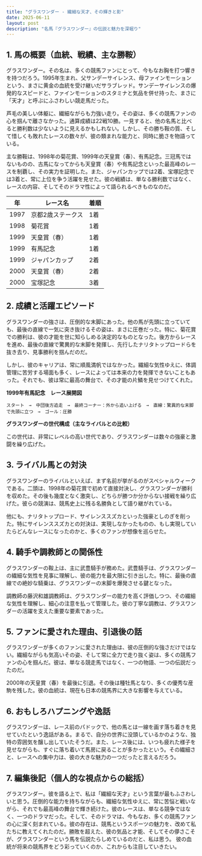 ```yaml
---
title: "グラスワンダー - 繊細な天才、その輝きと影"
date: 2025-06-11
layout: post
description: "名馬『グラスワンダー』の伝説と魅力を深堀り"
---
```


## 1. 馬の概要（血統、戦績、主な勝鞍）

グラスワンダー。その名は、多くの競馬ファンにとって、今もなお胸を打つ響きを持つだろう。1995年生まれ、父サンデーサイレンス、母ファインモーションという、まさに黄金の血統を受け継いだサラブレッド。サンデーサイレンスの爆発的なスピードと、ファインモーションのスタミナと気品を併せ持った、まさに「天才」と呼ぶにふさわしい競走馬だった。

芦毛の美しい体躯に、繊細ながらも力強い走り。その姿は、多くの競馬ファンの心を掴んで離さなかった。通算成績は22戦10勝。一見すると、他の名馬と比べると勝利数は少ないように見えるかもしれない。しかし、その勝ち鞍の質、そして惜しくも敗れたレースの数々が、彼の類まれな能力と、同時に脆さを物語っている。

主な勝鞍は、1998年の菊花賞、1999年の天皇賞（春）、有馬記念。三冠馬ではないものの、古馬になってからも天皇賞（春）や有馬記念といった最高峰のレースを制覇し、その実力を証明した。また、ジャパンカップでは2着、宝塚記念では3着と、常に上位を争う活躍を見せた。彼の戦績は、単なる勝利数ではなく、レースの内容、そしてそのドラマ性によって語られるべきものなのだ。

| 年 | レース名       | 着順 |
|---|----------------|-----|
| 1997 | 京都2歳ステークス | 1着 |
| 1998 | 菊花賞         | 1着 |
| 1999 | 天皇賞（春）     | 1着 |
| 1999 | 有馬記念       | 1着 |
| 1999 | ジャパンカップ   | 2着 |
| 2000 | 天皇賞（春）     | 2着 |
| 2000 | 宝塚記念       | 3着 |


## 2. 成績と活躍エピソード

グラスワンダーの強さは、圧倒的な末脚にあった。他の馬が先頭に立っていても、最後の直線で一気に突き抜けるその姿は、まさに圧巻だった。特に、菊花賞での勝利は、彼の才能を世に知らしめる決定的なものとなった。後方からレースを進め、最後の直線で驚異的な末脚を発揮し、先行したナリタトップロードらを抜き去り、見事勝利を掴んだのだ。

しかし、彼のキャリアは、常に順風満帆ではなかった。繊細な気性ゆえに、体調管理に苦労する場面も多く、レースによっては本来の力を発揮できないこともあった。それでも、彼は常に最高の舞台で、その才能の片鱗を見せつけてくれた。

**1999年有馬記念　レース展開図**

```
スタート　→　中団後方追走　→　最終コーナー：外から追い上げる　→　直線：驚異的な末脚で先頭に立つ　→　ゴール：圧勝
```

**グラスワンダーの世代構成（主なライバルとの比較）**

この世代は、非常にレベルの高い世代であり、グラスワンダーは数々の強豪と激闘を繰り広げた。


## 3. ライバル馬との対決

グラスワンダーのライバルといえば、まず名前が挙がるのがスペシャルウィークである。二頭は、1998年の菊花賞で初めて直接対決し、グラスワンダーが勝利を収めた。その後も幾度となく激突し、どちらが勝つか分からない接戦を繰り広げた。彼らの競演は、競馬史上に残る名勝負として語り継がれている。

他にも、ナリタトップロード、サイレンススズカといった強豪としのぎを削った。特にサイレンススズカとの対決は、実現しなかったものの、もし実現していたらどんなレースになったのかと、多くのファンが想像を巡らせた。


## 4. 騎手や調教師との関係性

グラスワンダーの鞍上は、主に武豊騎手が務めた。武豊騎手は、グラスワンダーの繊細な気性を見事に理解し、彼の能力を最大限に引き出した。特に、最後の直線での絶妙な騎乗は、グラスワンダーの末脚を爆発させる鍵となった。

調教師の藤沢和雄調教師は、グラスワンダーの能力を高く評価しつつ、その繊細な気性を理解し、細心の注意を払って管理した。彼の丁寧な調教は、グラスワンダーの活躍を支えた重要な要素であった。


## 5. ファンに愛された理由、引退後の話

グラスワンダーが多くのファンに愛された理由は、彼の圧倒的な強さだけではない。繊細ながらも気高いその姿、そして常に全力で走り抜く姿は、多くの競馬ファンの心を掴んだ。彼は、単なる競走馬ではなく、一つの物語、一つの伝説だったのだ。

2000年の天皇賞（春）を最後に引退。その後は種牡馬となり、多くの優秀な産駒を残した。彼の血統は、現在も日本の競馬界に大きな影響を与えている。


## 6. おもしろハプニングや逸話

グラスワンダーは、レース前のパドックで、他の馬とは一線を画す落ち着きを見せていたという逸話がある。まるで、自分の世界に没頭しているかのような、独特の雰囲気を醸し出していたそうだ。また、レース後には、いつも疲れた様子を見せながらも、すぐに落ち着いて馬房に戻ることが多かったという。その繊細さと、レースへの集中力は、彼の大きな魅力の一つだったと言えるだろう。


## 7. 編集後記（個人的な視点からの総括）

グラスワンダー。彼を語る上で、私は「繊細な天才」という言葉が最もふさわしいと思う。圧倒的な能力を持ちながらも、繊細な気性ゆえに、常に苦悩と戦いながら、それでも最高峰の舞台で輝き続けた。彼のレースは、単なる競争ではなく、一つのドラマだった。そして、そのドラマは、今もなお、多くの競馬ファンの心に深く刻まれている。彼の存在は、競馬というスポーツの魅力を、改めて私たちに教えてくれたのだ。勝敗を超えた、彼の気品と才能、そしてその儚さこそが、グラスワンダーという馬を伝説たらしめているのだと、私は思う。  彼の血統が将来の競馬界をどう彩っていくのか、これからも注目していきたい。
